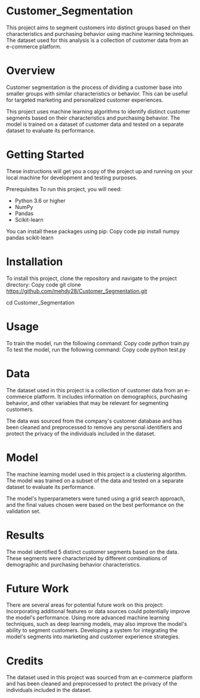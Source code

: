 # Customer_Segmentation
This project aims to segment customers into distinct groups based on their characteristics and purchasing behavior using machine learning techniques. The dataset used for this analysis is a collection of customer data from an e-commerce platform.

# Overview
Customer segmentation is the process of dividing a customer base into smaller groups with similar characteristics or behavior. This can be useful for targeted marketing and personalized customer experiences.

This project uses machine learning algorithms to identify distinct customer segments based on their characteristics and purchasing behavior. The model is trained on a dataset of customer data and tested on a separate dataset to evaluate its performance.

# Getting Started
These instructions will get you a copy of the project up and running on your local machine for development and testing purposes.

Prerequisites
To run this project, you will need:

- Python 3.6 or higher
- NumPy
- Pandas
- Scikit-learn

You can install these packages using pip:
Copy code
pip install numpy pandas scikit-learn

# Installation
To install this project, clone the repository and navigate to the project directory:
Copy code
git clone https://github.com/mehdy28/Customer_Segmentation.git

cd Customer_Segmentation

# Usage
To train the model, run the following command:
Copy code
python train.py
To test the model, run the following command:
Copy code
python test.py

# Data
The dataset used in this project is a collection of customer data from an e-commerce platform. It includes information on demographics, purchasing behavior, and other variables that may be relevant for segmenting customers.

The data was sourced from the company's customer database and has been cleaned and preprocessed to remove any personal identifiers and protect the privacy of the individuals included in the dataset.

# Model
The machine learning model used in this project is a clustering algorithm. The model was trained on a subset of the data and tested on a separate dataset to evaluate its performance.

The model's hyperparameters were tuned using a grid search approach, and the final values chosen were based on the best performance on the validation set.

# Results
The model identified 5 distinct customer segments based on the data. These segments were characterized by different combinations of demographic and purchasing behavior characteristics.

# Future Work
There are several areas for potential future work on this project:
Incorporating additional features or data sources could potentially improve the model's performance.
Using more advanced machine learning techniques, such as deep learning models, may also improve the model's ability to segment customers.
Developing a system for integrating the model's segments into marketing and customer experience strategies.

# Credits
The dataset used in this project was sourced from an e-commerce platform and has been cleaned and preprocessed to protect the privacy of the individuals included in the dataset.
